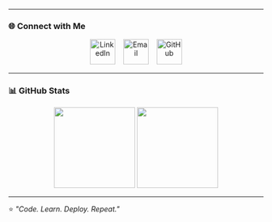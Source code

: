 
---

### 🌐 Connect with Me  

<p align="center">
  <a href="https://linkedin.com/in/surendrayenika" target="_blank"><img src="https://skillicons.dev/icons?i=linkedin" width="50" alt="LinkedIn"/></a>
  &nbsp;&nbsp;
  <a href="mailto:surendrayenika@gmail.com"><img src="https://cdn.jsdelivr.net/gh/devicons/devicon/icons/google/google-original.svg" width="50" alt="Email"/></a>
  &nbsp;&nbsp;
  <a href="https://github.com/surendra123-ops" target="_blank"><img src="https://skillicons.dev/icons?i=github" width="50" alt="GitHub"/></a>
</p>

---

### 📊 GitHub Stats  

<p align="center">
  <img src="https://github-readme-stats.vercel.app/api?username=surendra123-ops&show_icons=true&theme=dracula&count_private=true" height="160px"/>
  <img src="https://github-readme-streak-stats.herokuapp.com/?user=surendra123-ops&theme=dracula" height="160px"/>
</p>

---

⭐ *"Code. Learn. Deploy. Repeat."*  
